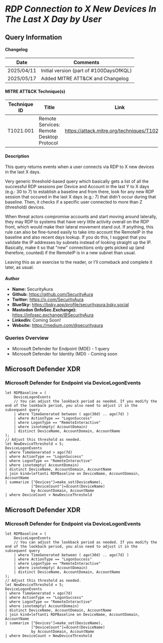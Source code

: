 # *RDP Connection to X New Devices In The Last X Day by User*

## Query Information

#### Changelog

| Date | Comments |
|---|---|
| 2025/04/11 | Initial version (part of #100DaysOfKQL) |
| 2025/05/17 | Added MITRE ATT&CK and Changelog |

#### MITRE ATT&CK Technique(s)

| Technique ID | Title    | Link    |
| ---  | --- | --- |
| T1021.001 | Remote Services: Remote Desktop Protocol | https://attack.mitre.org/techniques/T1021/001/ |

#### Description

This query returns events when a user connects via RDP to X new devices in the last X days.

Very generic threshold-based query which basically gets a list of all the successful RDP sessions per Device and Account in the last Y to X days (e.g.: 30 to 7) to establish a baseline and from there, look for any new RDP session that occured in the last X days (e.g.: 7) that didn't occur during that baseline. Then, it checks if a specific user connected to more than Z (threshold) devices.

When threat actors compromise accounts and start moving around laterally, they may RDP to systems that have very little activity overall on the RDP front, which would make their lateral movement stand out. If anything, this rule can also be fine-tuned easily to take into account the RemoteIP in the baseline and also recent days lookup. If you do this, I suggest that you validate the IP addresses by subnets instead of looking straight up the IP. Basically, make it so that "new" connections only gets picked up (and therefore, counted) if the RemoteIP is in a new subnet than usual.

Leaving this as an exercise to the reader, or I'll comeback and complete it later, as usual.

#### Author <Optional>
- **Name:** SecurityAura
- **Github:** https://github.com/SecurityAura
- **Twitter:** https://x.com/SecurityAura
- **BlueSky:** https://bsky.app/profile/securityaura.bsky.social
- **Mastodon (InfoSec.Exchange):** https://infosec.exchange/@SecurityAura
- **LinkedIn:** Coming Soon!
- **Website:** https://medium.com/@securityaura

### Queries Overview ###

- Microsoft Defender for Endpoint (MDE) - 1 query
- Microsoft Defender for Identity (MDI) - Coming soon

## Microsoft Defender XDR ##
### Microsoft Defender for Endpoint via DeviceLogonEvents ###
```KQL
let RDPBaseline = (
    DeviceLogonEvents
    // You can adjust the lookback period as needed. If you modify the end of the lookback period, you also need to adjust it in the subsequent query
    | where TimeGenerated between ( ago(30d) .. ago(7d) )
    | where ActionType == "LogonSuccess"
    | where LogonType == "RemoteInteractive"
    | where isnotempty( AccountDomain)
    | distinct DeviceName, AccountDomain, AccountName
);
// Adjust this threshold as needed.
let NewDeviceThreshold = 5;
DeviceLogonEvents
| where TimeGenerated > ago(7d)
| where ActionType == "LogonSuccess"
| where LogonType == "RemoteInteractive"
| where isnotempty( AccountDomain)
| distinct DeviceName, AccountDomain, AccountName
| join kind=leftanti RDPBaseline on DeviceName, AccountDomain, AccountName
| summarize ["Devices"]=make_set(DeviceName),
            ["DeviceCount"]=dcount(DeviceName)
            by AccountDomain, AccountName
| where DeviceCount > NewDeviceThreshold
```
## Microsoft Defender XDR ##
### Microsoft Defender for Endpoint via DeviceLogonEvents ###
```KQL
let RDPBaseline = (
    DeviceLogonEvents
    // You can adjust the lookback period as needed. If you modify the end of the lookback period, you also need to adjust it in the subsequent query
    | where TimeGenerated between ( ago(30d) .. ago(7d) )
    | where ActionType == "LogonSuccess"
    | where LogonType == "RemoteInteractive"
    | where isnotempty( AccountDomain)
    | distinct DeviceName, AccountDomain, AccountName
);
// Adjust this threshold as needed.
let NewDeviceThreshold = 5;
DeviceLogonEvents
| where TimeGenerated > ago(7d)
| where ActionType == "LogonSuccess"
| where LogonType == "RemoteInteractive"
| where isnotempty( AccountDomain)
| distinct DeviceName, AccountDomain, AccountName
| join kind=leftanti RDPBaseline on DeviceName, AccountDomain, AccountName
| summarize ["Devices"]=make_set(DeviceName),
            ["DeviceCount"]=dcount(DeviceName)
            by AccountDomain, AccountName
| where DeviceCount > NewDeviceThreshold
```
